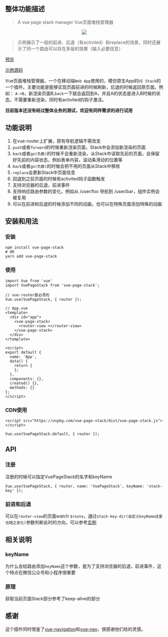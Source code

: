 ## 整体功能描述

<!-- <p align="center">
  <img src="https://i.loli.net/2019/05/22/5ce4f2d09e77326615.png">
</p> -->

> A vue page stack manager Vue页面堆栈管理器

<p align="center">
  <img src="https://i.loli.net/2019/06/04/5cf64c9ea1f1d71714.gif">
</p>

> 示例展示了一般的前进、后退（有activited）和replace的场景，同时还展示了同一个路由可以存在多层的效果（输入必要信息）

[预览](https://hezhongfeng.github.io/vue-page-stack-example/)

[示例源码](https://github.com/hezhongfeng/vue-page-stack-example)

Vue页面堆栈管理器，一个在移动端`Web App`使用的，模仿原生App的`UI Stack`的一个插件。主要功能是能够实现页面前进的时候刷新，后退的时候返回原页面。例如：
`A->B`，新渲染页面B,`back`一下就会返回到A，并且A的状态是进入B时候的状态，不需要重新渲染，同时有activited的钩子激活。

**目前版本还没有经过整体业务的测试，欢迎有同样需求的进行试用**

## 功能说明

1. 在vue-router上扩展，原有导航逻辑不需改变
2. `push`或者`forward`的时候重新渲染页面，Stack中会添加新渲染的页面
3. `back`或者`go(负数)`的时候不会重新渲染，从Stack中读取先前的页面，会保留好先前的内容状态，例如表单内容，滚动条滑动的位置等
4. `back`或者`go(负数)`的时候会把不用的页面从Stack中移除
5. `replace`会更新Stack中页面信息
6. 回退到之前页面的时候有activited钩子函数触发
7. 支持浏览器的后退，前进事件
8. 支持响应路由参数的变化，例如从 /user/foo 导航到 /user/bar，组件实例会被复用
9. 可以在前进和后退的时候添加不同的动画，也可以在特殊页面添加特殊的动画

## 安装和用法

### 安装

```
npm install vue-page-stack
# OR
yarn add vue-page-stack
```

### 使用

```
import Vue from 'vue'
import VuePageStack from 'vue-page-stack';

// vue-router是必须的
Vue.use(VuePageStack, { router }); 
```

```
// App.vue
<template>
  <div id="app">
    <vue-page-stack>
      <router-view ></router-view>
    </vue-page-stack>
  </div>
</template>

<script>
export default {
  name: 'App',
  data() {
    return {
    };
  },
  components: {},
  created() {},
  methods: {}
};
</script>

```

### CDN使用
```
<script src="https://unpkg.com/vue-page-stack/dist/vue-page-stack.js"></script>
```

```
Vue.use(VuePageStack.default, { router });
```


## API

### 注册
注册的时候可以指定VuePageStack的名字和keyName
```
Vue.use(VuePageStack, { router, name: 'VuePageStack', keyName: 'stack-key' });
```

### 前进和后退
可以在`router-view`的页面watch `$route`，通过`stack-key-dir(自定义keyName这里也随之变化)`参数判断此时的方向，可以参考[实例](https://github.com/hezhongfeng/vue-page-stack-example)

## 相关说明

### keyName
为什么会给路由添加`keyName`这个参数，是为了支持浏览器的后退，前进事件，这个特点在微信公众号和小程序很重要

### 原理
获取当前页面Stack部分参考了keep-alive的部分

## 感谢
这个插件同时借鉴了[vue-navigation](https://github.com/zack24q/vue-navigation)和[vue-nav](https://github.com/nearspears/vue-nav)，很感谢他们给的灵感。
